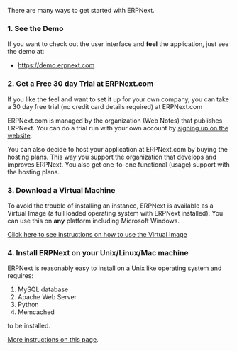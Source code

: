 There are many ways to get started with ERPNext.

### 1\. See the Demo

If you want to check out the user interface and **feel** the application, just
see the demo at:

  * <https://demo.erpnext.com>

### 2\. Get a Free 30 day Trial at ERPNext.com

If you like the feel and want to set it up for your own company, you can take
a 30 day free trial (no credit card details required) at ERPNext.com

ERPNext.com is managed by the organization (Web Notes) that publishes ERPNext.
You can do a trial run with your own account by [signing up on the
website](https://erpnext.com/pricing-and-signup).

You can also decide to host your application at ERPNext.com by buying the
hosting plans. This way you support the organization that develops and
improves ERPNext. You also get one-to-one functional (usage) support with the
hosting plans.

### 3\. Download a Virtual Machine

To avoid the trouble of installing an instance, ERPNext is available as a
Virtual Image (a full loaded operating system with ERPNext installed). You can
use this on **any** platform including Microsoft Windows.

[Click here to see instructions on how to use the Virtual
Image](https://github.com/frappe/frappe-bench/blob/master/Readme.md)

### 4\. Install ERPNext on your Unix/Linux/Mac machine

ERPNext is reasonably easy to install on a Unix like operating system and
requires:

  1. MySQL database
  2. Apache Web Server
  3. Python
  4. Memcached

to be installed.

[More instructions on this page](how-to-install-erpnext).

